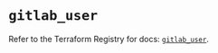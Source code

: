# `gitlab_user`

Refer to the Terraform Registry for docs: [`gitlab_user`](https://registry.terraform.io/providers/gitlabhq/gitlab/16.8.0/docs/resources/user).

